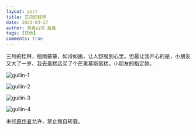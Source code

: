 ```yaml
---
layout: post
title: 三月的桂林
date: 2022-03-27
author: 笑看山河 鑫鑫
tags: [其他]
comments: true
---
```


​        三月的桂林，细雨蒙蒙，如诗如画，让人舒服到心里。但最让我开心的是，小朋友又大了一岁、我去蛋糕店买了个芒果慕斯蛋糕，小朋友的指定款。

![guilin-1](https://images.xilong.tk/guilin-1.jpg)

![guilin-2](https://images.xilong.tk/guilin-2.jpg)

![guilin-3](https://images.xilong.tk/guilin-3.jpg)

![guilin-4](https://images.xilong.tk/guilin-4)

未经[原作者](mailto:reprint@xilong.tk)允许，禁止擅自转载。